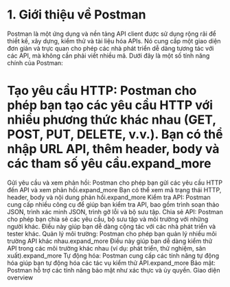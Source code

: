 # 1. Giới thiệu về Postman
Postman là một ứng dụng và nền tảng API client được sử dụng rộng rãi để thiết kế, xây dựng, kiểm thử và tài liệu hóa APIs. Nó cung cấp một giao diện đơn giản và trực quan cho phép các nhà phát triển dễ dàng tương tác với các API, mà không cần phải viết nhiều mã. Dưới đây là một số tính năng chính của Postman:

 # Tạo yêu cầu HTTP: Postman cho phép bạn tạo các yêu cầu HTTP với nhiều phương thức khác nhau (GET, POST, PUT, DELETE, v.v.). Bạn có thể nhập URL API, thêm header, body và các tham số yêu cầu.expand_more
  Gửi yêu cầu và xem phản hồi: Postman cho phép bạn gửi các yêu cầu HTTP đến API và xem phản hồi.expand_more Bạn có thể xem mã trạng thái HTTP, header, body và nội dung phản hồi.expand_more
  Kiểm tra API: Postman cung cấp nhiều công cụ để giúp bạn kiểm tra API, bao gồm trình soạn thảo JSON, trình xác minh JSON, trình gỡ lỗi và bộ sưu tập.
  Chia sẻ API: Postman cho phép bạn chia sẻ các yêu cầu, bộ sưu tập và môi trường với những người khác. Điều này giúp bạn dễ dàng cộng tác với các nhà phát triển và tester khác.
  Quản lý môi trường: Postman cho phép bạn quản lý nhiều môi trường API khác nhau.expand_more Điều này giúp bạn dễ dàng kiểm thử API trong các môi trường khác nhau (ví dụ: phát triển, thử nghiệm, sản xuất).expand_more
  Tự động hóa: Postman cung cấp các tính năng tự động hóa giúp bạn tự động hóa các tác vụ kiểm thử API.expand_more
  Bảo mật: Postman hỗ trợ các tính năng bảo mật như xác thực và ủy quyền.
  Giao diện overview
